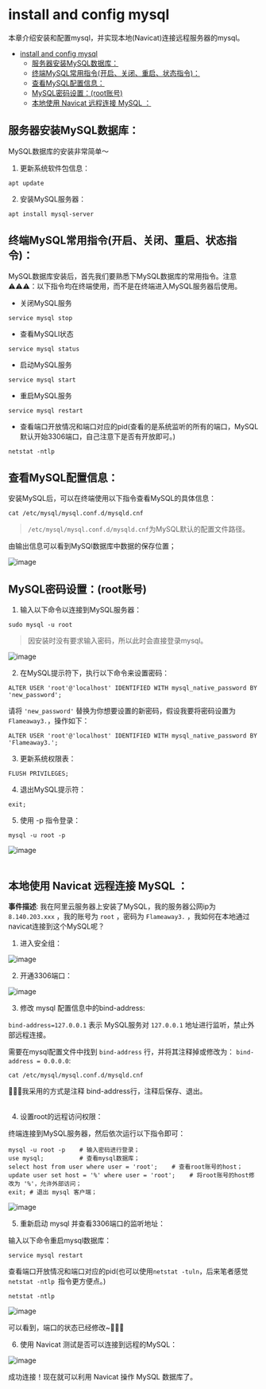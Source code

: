 # install and config mysql

本章介绍安装和配置mysql，并实现本地(Navicat)连接远程服务器的mysql。<br>
- [install and config mysql](#install-and-config-mysql)
  - [服务器安装MySQL数据库：](#服务器安装mysql数据库)
  - [终端MySQL常用指令(开启、关闭、重启、状态指令)：](#终端mysql常用指令开启关闭重启状态指令)
  - [查看MySQL配置信息：](#查看mysql配置信息)
  - [MySQL密码设置：(root账号)](#mysql密码设置root账号)
  - [本地使用 Navicat 远程连接 MySQL ：](#本地使用-navicat-远程连接-mysql-)

## 服务器安装MySQL数据库：

MySQL数据库的安装非常简单～<br>

1. 更新系统软件包信息：
```shell
apt update
```

2. 安装MySQL服务器：
```shell
apt install mysql-server
```

## 终端MySQL常用指令(开启、关闭、重启、状态指令)：

MySQL数据库安装后，首先我们要熟悉下MySQL数据库的常用指令。注意⚠️⚠️⚠️：以下指令均在终端使用，而不是在终端进入MySQL服务器后使用。<br>

- 关闭MySQL服务

```shell
service mysql stop
```

- 查看MySQLl状态

```shell
service mysql status
```

- 启动MySQL服务

```shell
service mysql start
```

- 重启MySQL服务

```shell
service mysql restart
```

- 查看端口开放情况和端口对应的pid(查看的是系统监听的所有的端口，MySQL默认开始3306端口，自己注意下是否有开放即可。)

```shell
netstat -ntlp 
```

## 查看MySQL配置信息：

安装MySQL后，可以在终端使用以下指令查看MySQL的具体信息：

```shell
cat /etc/mysql/mysql.conf.d/mysqld.cnf
```

> `/etc/mysql/mysql.conf.d/mysqld.cnf`为MySQL默认的配置文件路径。

由输出信息可以看到MySQl数据库中数据的保存位置；<br>

![image](https://github.com/peilongchencc/Pytool_Code/assets/89672905/177d581a-3a62-49f2-a05d-af584bff29eb)


## MySQL密码设置：(root账号)

1. 输入以下命令以连接到MySQL服务器：

```shell
sudo mysql -u root    
```

> 因安装时没有要求输入密码，所以此时会直接登录mysql。

![image](https://github.com/peilongchencc/Pytool_Code/assets/89672905/3130258c-cc03-4030-9651-b0c13f16105d)


2. 在MySQL提示符下，执行以下命令来设置密码：

```shell
ALTER USER 'root'@'localhost' IDENTIFIED WITH mysql_native_password BY 'new_password';
```

请将 `'new_password'` 替换为你想要设置的新密码，假设我要将密码设置为 `Flameaway3.`，操作如下：<br>

```shell
ALTER USER 'root'@'localhost' IDENTIFIED WITH mysql_native_password BY 'Flameaway3.';
```

3. 更新系统权限表：

```shell
FLUSH PRIVILEGES;
```

4. 退出MySQL提示符：

```shell
exit;
```

5. 使用 -p 指令登录：

```shell
mysql -u root -p
```

![image](https://github.com/peilongchencc/Pytool_Code/assets/89672905/0ac8f06f-97af-4827-9553-535573bc6997)
<br>
<br>

## 本地使用 Navicat 远程连接 MySQL ：

**事件描述**: 我在阿里云服务器上安装了MySQL，我的服务器公网ip为 `8.140.203.xxx` ，我的账号为 `root` ，密码为 `Flameaway3.` ，我如何在本地通过navicat连接到这个MySQL呢？<br>

1. 进入安全组：

![image](https://github.com/peilongchencc/Pytool_Code/assets/89672905/0d4ee2bc-3bd0-4d27-8b02-eb99797b040c)
<br>

2. 开通3306端口：

![image](https://github.com/peilongchencc/Pytool_Code/assets/89672905/90199b3e-de4d-457d-ad90-67b7ef6d61e0)
<br>

3. 修改 mysql 配置信息中的bind-address:

`bind-address=127.0.0.1` 表示 MySQL服务对 `127.0.0.1` 地址进行监听，禁止外部远程连接。<br>

需要在mysql配置文件中找到 `bind-address` 行，并将其注释掉或修改为： `bind-address = 0.0.0.0`:<br>

```shell
cat /etc/mysql/mysql.conf.d/mysqld.cnf
``` 

🚀🚀🚀我采用的方式是注释 bind-address行，注释后保存、退出。<br>
<br>

4. 设置root的远程访问权限：

终端连接到MySQL服务器，然后依次运行以下指令即可：<br>

```shell
mysql -u root -p    # 输入密码进行登录；
use mysql;          # 查看mysql数据库；
select host from user where user = 'root';    # 查看root账号的host；
update user set host = '%' where user = 'root';    # 将root账号的host修改为 '%'，允许外部访问；
exit; # 退出 mysql 客户端；
```

![image](https://github.com/peilongchencc/Pytool_Code/assets/89672905/2e9bc409-f375-408d-9af5-431da62115f1)


5. 重新启动 mysql 并查看3306端口的监听地址：<br>

输入以下命令重启mysql数据库：<br>

```shell
service mysql restart
```

查看端口开放情况和端口对应的pid(也可以使用`netstat -tuln`，后来笔者感觉`netstat -ntlp `指令更方便点。)<br>

```shell
netstat -ntlp 
```

![image](https://github.com/peilongchencc/Pytool_Code/assets/89672905/4d24c9aa-f7ba-4b1a-9c9a-4c8021b4ea75)

可以看到，端口的状态已经修改~🥴🥴🥴<br>

6. 使用 Navicat 测试是否可以连接到远程的MySQL：

![image](https://github.com/peilongchencc/Pytool_Code/assets/89672905/cd8936d6-eca9-42a1-806f-845ecf5694b1)

成功连接！现在就可以利用 Navicat 操作 MySQL 数据库了。<br>
